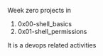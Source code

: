 Week zero projects in 
1. 0x00-shell_basics
2. 0x01-shell_permissions

It is a devops related activities
